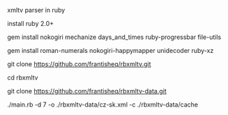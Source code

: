 xmltv parser in ruby

install ruby 2.0+

gem install nokogiri mechanize days_and_times ruby-progressbar file-utils

gem install roman-numerals nokogiri-happymapper unidecoder ruby-xz


git clone https://github.com/frantisheq/rbxmltv.git

cd rbxmltv

git clone https://github.com/frantisheq/rbxmltv-data.git

./main.rb -d 7 -o ./rbxmltv-data/cz-sk.xml -c ./rbxmltv-data/cache

